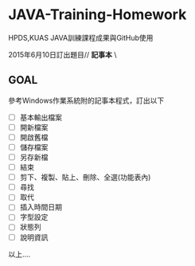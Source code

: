 # JAVA-Training-Homework
HPDS,KUAS JAVA訓練課程成果與GitHub使用

2015年6月10日訂出題目// **記事本** \\

## GOAL
參考Windows作業系統附的記事本程式，訂出以下
- [ ] 基本輸出檔案
- [ ] 開新檔案
- [ ] 開啟舊檔
- [ ] 儲存檔案
- [ ] 另存新檔
- [ ] 結束
- [ ] 剪下、複製、貼上、刪除、全選(功能表內)
- [ ] 尋找
- [ ] 取代
- [ ] 插入時間日期
- [ ] 字型設定
- [ ] 狀態列
- [ ] 說明資訊

以上....

